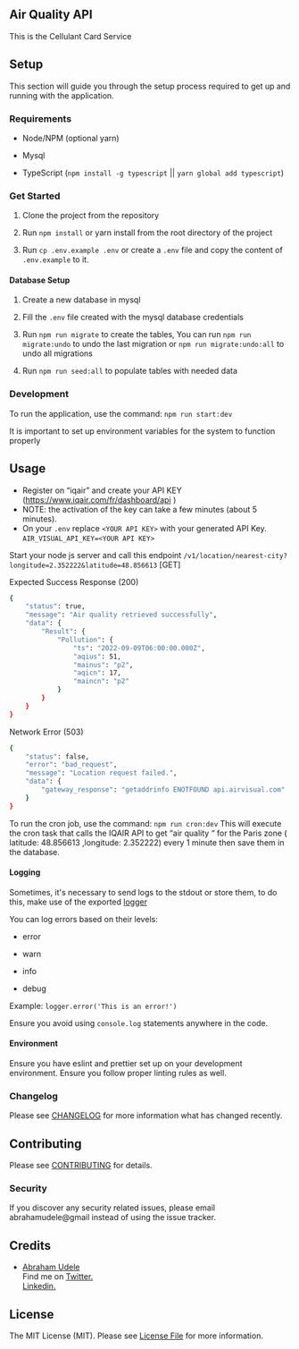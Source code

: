 ## Air Quality API

This is the Cellulant Card Service

## Setup

This section will guide you through the setup process required to get up and running with the application.

### Requirements

-   Node/NPM (optional yarn)

-   Mysql

-   TypeScript (`npm install -g typescript` || `yarn global add typescript`)

### Get Started

1. Clone the project from the repository

2. Run `npm install` or yarn install from the root directory of the project

3. Run `cp .env.example .env` or create a `.env` file and copy the content of `.env.example` to it.

#### Database Setup

1. Create a new database in mysql

2. Fill the `.env` file created with the mysql database credentials

3. Run `npm run migrate` to create the tables, You can run `npm run migrate:undo` to undo the last migration or `npm run migrate:undo:all` to undo all migrations

4. Run `npm run seed:all` to populate tables with needed data

### Development

To run the application, use the command: `npm run start:dev`

It is important to set up environment variables for the system to function properly

## Usage

- Register on “iqair” and create your API KEY (https://www.iqair.com/fr/dashboard/api )
- NOTE: the activation of the key can take a few minutes (about 5 minutes).
- On your `.env` replace   `<YOUR API KEY>` with your generated API Key.
`AIR_VISUAL_API_KEY=<YOUR API KEY>`

Start your node js server and call this endpoint 
`/v1/location/nearest-city?longitude=2.352222&latitude=48.856613` [GET]

Expected Success Response (200)

```bash
{
    "status": true,
    "message": "Air quality retrieved successfully",
    "data": {
        "Result": {
            "Pollution": {
                "ts": "2022-09-09T06:00:00.000Z",
                "aqius": 51,
                "mainus": "p2",
                "aqicn": 17,
                "maincn": "p2"
            }
        }
    }
}
```

Network Error (503)
```bash
{
    "status": false,
    "error": "bad_request",
    "message": "Location request failed.",
    "data": {
        "gateway_response": "getaddrinfo ENOTFOUND api.airvisual.com"
    }
}
```

To run the cron job, use the command: `npm run cron:dev`
This will execute the cron task that calls the IQAIR API to get “air quality “ for the Paris zone ( latitude:
48.856613 ,longitude: 2.352222) every 1 minute then save them in the database.

#### Logging

Sometimes, it's necessary to send logs to the stdout or store them, to do this, make use of the exported [logger](src/core/utils/logger)

You can log errors based on their levels:

-   error

-   warn

-   info

-   debug


Example: `logger.error('This is an error!')`

Ensure you avoid using `console.log` statements anywhere in the code.

#### Environment

Ensure you have eslint and prettier set up on your development environment. Ensure you follow proper linting rules as well.

### Changelog

Please see [CHANGELOG](CHANGELOG.md) for more information what has changed recently.

## Contributing

Please see [CONTRIBUTING](CONTRIBUTING.md) for details.

### Security

If you discover any security related issues, please email abrahamudele@gmail instead of using the issue tracker.

## Credits

-   [Abraham Udele](https://github.com/bytesfield) <br/>
Find me on
<a href="https://twitter.com/mr_udele/">Twitter.</a> <br/>
<a href="https://www.linkedin.com/in/abrahamudele/">Linkedin.</a>

## License

The MIT License (MIT). Please see [License File](LICENSE.md) for more information.
